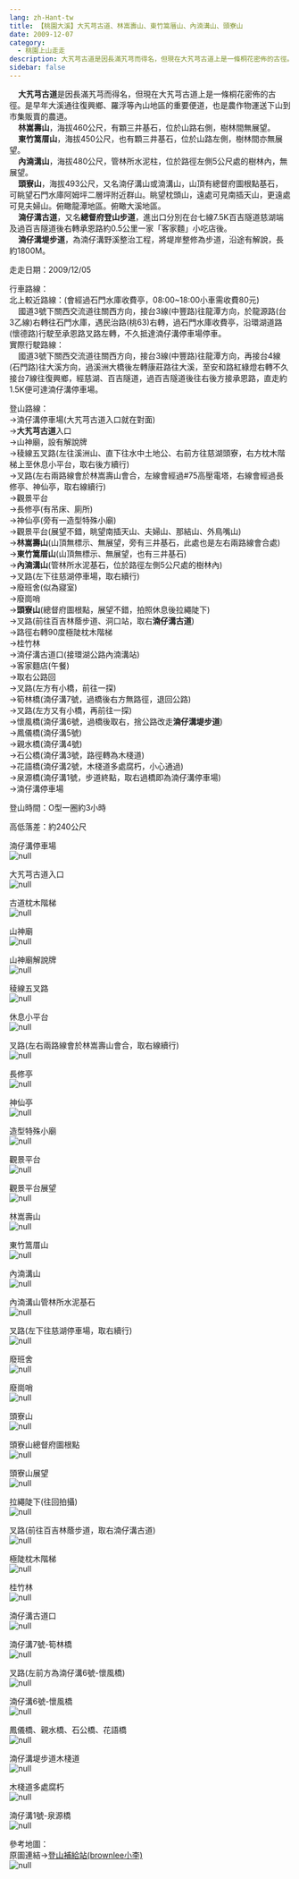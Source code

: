 ```yaml
---
lang: zh-Hant-tw
title: 【桃園大溪】大艽芎古道、林嵩壽山、東竹篙厝山、內湳溝山、頭寮山
date: 2009-12-07
category: 
  - 桃園上山走走
description: 大艽芎古道是因長滿艽芎而得名，但現在大艽芎古道上是一條桐花密佈的古徑。是早年大溪通往復興鄉、羅浮等內山地區的重要便道，也是農作物運送下山到市集販賣的農道。 林嵩壽山，海拔460公尺，有顆三井基石，位於山路右側，樹林間無展望。 東竹篙厝山，海拔450公尺，也有顆三井基石，位於山路左側，樹林間亦無展望。 內湳溝山，海拔480公尺，管林所水泥柱，位於路徑左側5公尺處的樹林內，無展望。 頭寮山，海拔493公尺，又名湳仔溝山或湳溝山，山頂有總督府圖根點基石，可眺望石門水庫阿姆坪二層坪附近群山。眺望枕頭山，遠處可見南插天山，更遠處可見夫婦山。俯瞰龍潭地區。俯瞰大溪地區。 湳仔溝古道，又名總督府登山步道，進出口分別在台七線7.5K百吉隧道慈湖端及過百吉隧道後右轉承恩路約0.5公里一家「客家麵」小吃店後。 湳仔溝堤步道，為湳仔溝野溪整治工程，將堤岸整修為步道，沿途有解說，長約1800M。
sidebar: false
---
```


    **大艽芎古道**是因長滿艽芎而得名，但現在大艽芎古道上是一條桐花密佈的古徑。是早年大溪通往復興鄉、羅浮等內山地區的重要便道，也是農作物運送下山到市集販賣的農道。  
    **林嵩壽山**，海拔460公尺，有顆三井基石，位於山路右側，樹林間無展望。  
    **東竹篙厝山**，海拔450公尺，也有顆三井基石，位於山路左側，樹林間亦無展望。  
    **內湳溝山**，海拔480公尺，管林所水泥柱，位於路徑左側5公尺處的樹林內，無展望。  
    **頭寮山**，海拔493公尺，又名湳仔溝山或湳溝山，山頂有總督府圖根點基石，可眺望石門水庫阿姆坪二層坪附近群山。眺望枕頭山，遠處可見南插天山，更遠處可見夫婦山。俯瞰龍潭地區。俯瞰大溪地區。  
    **湳仔溝古道**，又名**總督府登山步道**，進出口分別在台七線7.5K百吉隧道慈湖端及過百吉隧道後右轉承恩路約0.5公里一家「客家麵」小吃店後。  
    **湳仔溝堤步道**，為湳仔溝野溪整治工程，將堤岸整修為步道，沿途有解說，長約1800M。

走走日期：2009/12/05

行車路線：  
北上較近路線：(會經過石門水庫收費亭，08:00~18:00小車需收費80元)  
    國道3號下關西交流道往關西方向，接台3線(中豐路)往龍潭方向，於龍源路(台3乙線)右轉往石門水庫，遇民治路(桃63)右轉，過石門水庫收費亭，沿環湖道路(懷德路)行駛至承恩路叉路左轉，不久抵達湳仔溝停車場停車。  
實際行駛路線：  
    國道3號下關西交流道往關西方向，接台3線(中豐路)往龍潭方向，再接台4線(石門路)往大溪方向，過溪洲大橋後左轉康莊路往大溪，至安和路紅綠燈右轉不久接台7線往復興鄉，經慈湖、百吉隧道，過百吉隧道後往右後方接承恩路，直走約1.5K便可達湳仔溝停車場。

登山路線：  
→湳仔溝停車場(大艽芎古道入口就在對面)  
→**大艽芎古道**入口  
→山神廟，設有解說牌  
→稜線五叉路(左往溪洲山、直下往水中土地公、右前方往慈湖頭寮，右方枕木階梯上至休息小平台，取右後方續行)  
→叉路(左右兩路線會於林嵩壽山會合，左線會經過#75高壓電塔，右線會經過長修亭、神仙亭，取右線續行)  
→觀景平台  
→長修亭(有吊床、廁所)  
→神仙亭(旁有一造型特殊小廟)  
→觀景平台(展望不錯，眺望南插天山、夫婦山、那結山、外鳥嘴山)  
→**林嵩壽山**(山頂無標示、無展望，旁有三井基石，此處也是左右兩路線會合處)  
→**東竹篙厝山**(山頂無標示、無展望，也有三井基石)  
→**內湳溝山**(管林所水泥基石，位於路徑左側5公尺處的樹林內)  
→叉路(左下往慈湖停車場，取右續行)  
→廢班舍(似為寢室)  
→廢崗哨  
→**頭寮山**(總督府圖根點，展望不錯，拍照休息後拉繩陡下)  
→叉路(前往百吉林蔭步道、洞口站，取右**湳仔溝古道**)  
→路徑右轉90度極陡枕木階梯  
→桂竹林  
→湳仔溝古道口(接環湖公路內湳溝站)  
→客家麵店(午餐)  
→取右公路回  
→叉路(左方有小橋，前往一探)  
→筍林橋(湳仔溝7號，過橋後右方無路徑，退回公路)  
→叉路(左方又有小橋，再前往一探)  
→懷風橋(湳仔溝6號，過橋後取右，捨公路改走**湳仔溝堤步道**)  
→鳳儀橋(湳仔溝5號)  
→親水橋(湳仔溝4號)  
→石公橋(湳仔溝3號，路徑轉為木棧道)  
→花語橋(湳仔溝2號，木棧道多處腐朽，小心通過)  
→泉源橋(湳仔溝1號，步道終點，取右過橋即為湳仔溝停車場)  
→湳仔溝停車場

登山時間：O型一圈約3小時

高低落差：約240公尺

湳仔溝停車場  
![null](image/140067538_l.jpg)

大艽芎古道入口  
![null](image/140067597_l.jpg)

古道枕木階梯  
![null](image/140067703_l.jpg)

山神廟  
![null](image/140067711_l.jpg)

山神廟解說牌  
![null](image/140067715_l.jpg)

稜線五叉路  
![null](image/140067724_l.jpg)

休息小平台  
![null](image/140067729_l.jpg)

叉路(左右兩路線會於林嵩壽山會合，取右線續行)  
![null](image/140067735_l.jpg)

長修亭  
![null](image/140067768_l.jpg)

神仙亭  
![null](image/140067775_l.jpg)

造型特殊小廟  
![null](image/140067781_l.jpg)

觀景平台  
![null](image/140067785_l.jpg)

觀景平台展望  
![null](image/140067795_l.jpg)

林嵩壽山  
![null](image/140067855_l.jpg)

東竹篙厝山  
![null](image/140067856_l.jpg)

內湳溝山  
![null](image/140067874_l.jpg)

內湳溝山管林所水泥基石  
![null](image/140067875_l.jpg)

叉路(左下往慈湖停車場，取右續行)  
![null](image/140067879_l.jpg)

廢班舍  
![null](image/140067882_l.jpg)

廢崗哨  
![null](image/140067908_l.jpg)

頭寮山  
![null](image/140067912_l.jpg)

頭寮山總督府圖根點  
![null](image/140067965_l.jpg)

頭寮山展望  
![null](image/140068022_l.jpg)

拉繩陡下(往回拍攝)  
![null](image/140068025_l.jpg)

叉路(前往百吉林蔭步道，取右湳仔溝古道)  
![null](image/140068065_l.jpg)

極陡枕木階梯  
![null](image/140068071_l.jpg)

桂竹林  
![null](image/140068077_l.jpg)

湳仔溝古道口  
![null](image/140068081_l.jpg)

湳仔溝7號-筍林橋  
![null](image/140068118_l.jpg)

叉路(左前方為湳仔溝6號-懷風橋)  
![null](image/140068157_l.jpg)

湳仔溝6號-懷風橋  
![null](image/140068161_l.jpg)

鳳儀橋、親水橋、石公橋、花語橋  
![null](image/140068167_l.jpg)

湳仔溝堤步道木棧道  
![null](image/140068172_l.jpg)

木棧道多處腐朽  
![null](image/140068175_l.jpg)

湳仔溝1號-泉源橋  
![null](image/140067535_l.jpg)

參考地圖：  
原圖連結→[登山補給站(brownlee小李)](http://www.keepon.com.tw/ActiveSite/Article/One.asp?ArticleID=24485)  
![null](image/140068421_l.jpg)